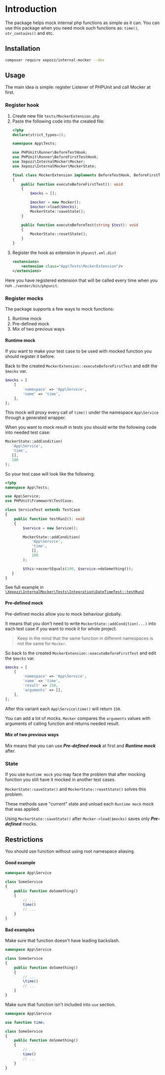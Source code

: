 # Introduction

The package helps mock internal php functions as simple as it can. You can use this package when you need mock such
functions as: `time()`, `str_contains()` and etc.

## Installation

```bash
composer require xepozz/internal-mocker --dev
```

## Usage

The main idea is simple: register Listener of PHPUnit and call Mocker at first.

### Register hook

1. Create new file `tests/MockerExtension.php`
2. Paste the following code into the created file:
    ```php
    <?php
    declare(strict_types=1);
    
    namespace App\Tests;
    
    use PHPUnit\Runner\BeforeTestHook;
    use PHPUnit\Runner\BeforeFirstTestHook;
    use Xepozz\InternalMocker\Mocker;
    use Xepozz\InternalMocker\MockerState;
    
    final class MockerExtension implements BeforeTestHook, BeforeFirstTestHook
    {
        public function executeBeforeFirstTest(): void
        {
            $mocks = [];
    
            $mocker = new Mocker();
            $mocker->load($mocks);
            MockerState::saveState();
        }
   
        public function executeBeforeTest(string $test): void
        {
            MockerState::resetState();
        }
    }
    ```
3. Register the hook as extension in `phpunit.xml.dist`
    ```xml
    <extensions>
        <extension class="App\Tests\MockerExtension"/>
    </extensions>
    ```

Here you have registered extension that will be called every time when you run `./vendor/bin/phpunit`.

### Register mocks

The package supports a few ways to mock functions:

1. Runtime mock
2. Pre-defined mock
3. Mix of two previous ways

#### Runtime mock

If you want to make your test case to be used with mocked function you should register it before.

Back to the created `MockerExtension::executeBeforeFirstTest` and edit the `$mocks` var.

```php
$mocks = [
    [
        'namespace' => 'App\Service',
        'name' => 'time',
    ],
];
```

This mock will proxy every call of `time()` under the namespace `App\Service` through a generated wrapper.

When you want to mock result in tests you should write the following code into needed test case:

```php
MockerState::addCondition(
   'App\Service',
   'time',
   [],
   100
);
```

So your test case will look like the following:

```php
<?php
namespace App\Tests;

use App\Service;
use PHPUnit\Framework\TestCase;

class ServiceTest extends TestCase
{
    public function testRun2(): void
    {
        $service = new Service();

        MockerState::addCondition(
            'App\Service',
            'time',
            [],
            100
        );

        $this->assertEquals(100, $service->doSomething());
   }
}
```

See full example
in [`\Xepozz\InternalMocker\Tests\Integration\DateTimeTest::testRun2`](tests/Integration/DateTimeTest.php)

#### Pre-defined mock

Pre-defined mocks allow you to mock behaviour globally.

It means that you don't need to write `MockerState::addCondition(...)` into each test case if you want to mock it for
whole project.

> Keep in the mind that the same function in different namespaces is not the same for `Mocker`.

So back to the created `MockerExtension::executeBeforeFirstTest` and edit the `$mocks` var.

```php
$mocks = [
    [
        'namespace' => 'App\Service',
        'name' => 'time',
        'result' => 150,
        'arguments' => [],
    ],
];
```

After this variant each `App\Service\time()` will return `150`.

You can add a lot of mocks. `Mocker` compares the `arguments` values with arguments of calling function and returns
needed result.

#### Mix of two previous ways

Mix means that you can use **_Pre-defined mock_** at first and **_Runtime mock_** after.

### State

If you use `Runtime mock` you may face the problem that after mocking function you still have it mocked in another test
cases.

`MockerState::saveState()` and `MockerState::resetState()` solves this problem.

These methods save "current" state and unload each `Runtime mock` mock that was applied.

Using `MockerState::saveState()` after `Mocker->load($mocks)` saves only **_Pre-defined_** mocks.

## Restrictions

You should use function without using root namespace aliasing.

#### Good example

```php
namespace App\Service

class SomeService
{
    public function doSomething()
    {
        // ...
        time()
        // ...
    }
}
```

#### Bad examples

Make sure that function doesn't have leading backslash.

```php
namespace App\Service

class SomeService
{
    public function doSomething()
    {
        // ...
        \time()
        // ...
    }
}
```

Make sure that function isn't included into `use` section.

```php
namespace App\Service

use function time;

class SomeService
{
    public function doSomething()
    {
        // ...
        time()
        // ...
    }
}
```